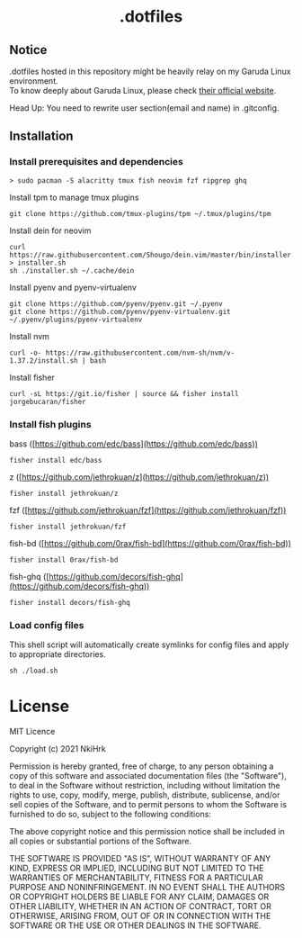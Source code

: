 # <p align="middle">.dotfiles</p>

## Notice

.dotfiles hosted in this repository might be heavily relay on my Garuda Linux environment.<br>
To know deeply about Garuda Linux, please check [their official website](https://garudalinux.org/).
<br>

Head Up:
You need to rewrite user section(email and name) in .gitconfig.

## Installation

### Install prerequisites and dependencies

```
> sudo pacman -S alacritty tmux fish neovim fzf ripgrep ghq
```

Install tpm to manage tmux plugins

```
git clone https://github.com/tmux-plugins/tpm ~/.tmux/plugins/tpm
```

Install dein for neovim

```
curl https://raw.githubusercontent.com/Shougo/dein.vim/master/bin/installer.sh > installer.sh
sh ./installer.sh ~/.cache/dein
```

Install pyenv and pyenv-virtualenv

```
git clone https://github.com/pyenv/pyenv.git ~/.pyenv
git clone https://github.com/pyenv/pyenv-virtualenv.git ~/.pyenv/plugins/pyenv-virtualenv
```

Install nvm

```
curl -o- https://raw.githubusercontent.com/nvm-sh/nvm/v-1.37.2/install.sh | bash
```

Install fisher

```
curl -sL https://git.io/fisher | source && fisher install jorgebucaran/fisher
```

### Install fish plugins

bass ([https://github.com/edc/bass](https://github.com/edc/bass))

```
fisher install edc/bass
```

z ([https://github.com/jethrokuan/z](https://github.com/jethrokuan/z))

```
fisher install jethrokuan/z
```

fzf ([https://github.com/jethrokuan/fzf](https://github.com/jethrokuan/fzf))

```
fisher install jethrokuan/fzf
```

fish-bd ([https://github.com/0rax/fish-bd](https://github.com/0rax/fish-bd))

```
fisher install 0rax/fish-bd
```

fish-ghq ([https://github.com/decors/fish-ghq](https://github.com/decors/fish-ghq))

```
fisher install decors/fish-ghq
```

### Load config files

This shell script will automatically create symlinks for config files and apply to appropriate directories.

```
sh ./load.sh
```

# License

MIT Licence

Copyright (c) 2021 NkiHrk

Permission is hereby granted, free of charge, to any person obtaining a copy of this software and associated documentation files (the "Software"), to deal in the Software without restriction, including without limitation the rights to use, copy, modify, merge, publish, distribute, sublicense, and/or sell copies of the Software, and to permit persons to whom the Software is furnished to do so, subject to the following conditions:

The above copyright notice and this permission notice shall be included in all copies or substantial portions of the Software.

THE SOFTWARE IS PROVIDED "AS IS", WITHOUT WARRANTY OF ANY KIND, EXPRESS OR IMPLIED, INCLUDING BUT NOT LIMITED TO THE WARRANTIES OF MERCHANTABILITY, FITNESS FOR A PARTICULAR PURPOSE AND NONINFRINGEMENT. IN NO EVENT SHALL THE AUTHORS OR COPYRIGHT HOLDERS BE LIABLE FOR ANY CLAIM, DAMAGES OR OTHER LIABILITY, WHETHER IN AN ACTION OF CONTRACT, TORT OR OTHERWISE, ARISING FROM, OUT OF OR IN CONNECTION WITH THE SOFTWARE OR THE USE OR OTHER DEALINGS IN THE SOFTWARE.
